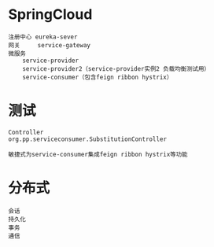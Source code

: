 # SpringCloud
    注册中心 eureka-sever
    网关     service-gateway
    微服务
        service-provider
        service-provider2（service-provider实例2 负载均衡测试用）
        service-consumer（包含feign ribbon hystrix）

# 测试
    Controller
    org.pp.serviceconsumer.SubstitutionController
    
    敏捷式为service-consumer集成feign ribbon hystrix等功能

# 分布式
    会话
    持久化
    事务
    通信
   
    